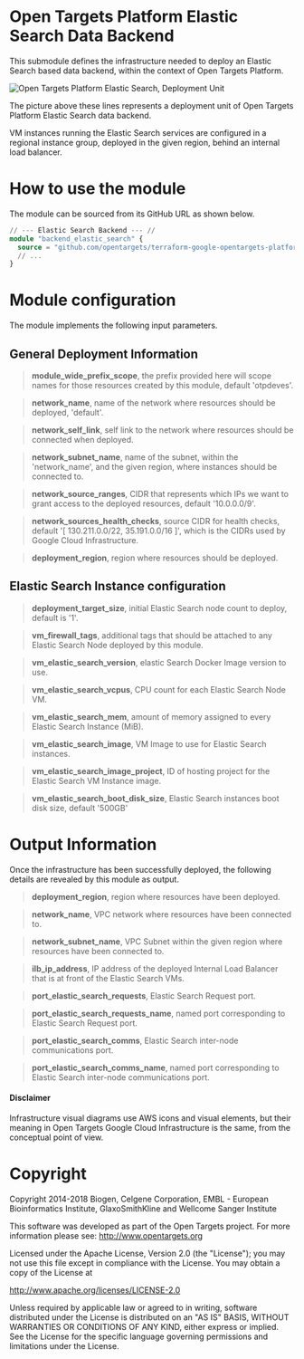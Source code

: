 # Open Targets Platform Elastic Search Data Backend
This submodule defines the infrastructure needed to deploy an Elastic Search based data backend, within the context of Open Targets Platform.

![Open Targets Platform Elastic Search, Deployment Unit](../../docs/img/open_targets_platform_elastic_search.svg "Open Targets Platform Elastic Search, Deployment Unit")

The picture above these lines represents a deployment unit of Open Targets Platform Elastic Search data backend.

VM instances running the Elastic Search services are configured in a regional instance group, deployed in the given region, behind an internal load balancer.

# How to use the module
The module can be sourced from its GitHub URL as shown below.
```terraform
// --- Elastic Search Backend --- //
module "backend_elastic_search" {
  source = "github.com/opentargets/terraform-google-opentargets-platform//modules/elasticsearch"
  // ...
}
```

# Module configuration
The module implements the following input parameters.

## General Deployment Information
>**module_wide_prefix_scope**, the prefix provided here will scope names for those resources created by this module, default 'otpdeves'.

>**network_name**, name of the network where resources should be deployed, 'default'.

>**network_self_link**, self link to the network where resources should be connected when deployed.

>**network_subnet_name**, name of the subnet, within the 'network_name', and the given region, where instances should be connected to.

>**network_source_ranges**, CIDR that represents which IPs we want to grant access to the deployed resources, default '10.0.0.0/9'.

>**network_sources_health_checks**, source CIDR for health checks, default '[ 130.211.0.0/22, 35.191.0.0/16 ]', which is the CIDRs used by Google Cloud Infrastructure.

>**deployment_region**, region where resources should be deployed.

## Elastic Search Instance configuration
>**deployment_target_size**, initial Elastic Search node count to deploy, default is '1'.

>**vm_firewall_tags**, additional tags that should be attached to any Elastic Search Node deployed by this module.

>**vm_elastic_search_version**, elastic Search Docker Image version to use.

>**vm_elastic_search_vcpus**, CPU count for each Elastic Search Node VM.

>**vm_elastic_search_mem**, amount of memory assigned to every Elastic Search Instance (MiB).

>**vm_elastic_search_image**, VM Image to use for Elastic Search instances.

>**vm_elastic_search_image_project**, ID of hosting project for the Elastic Search VM Instance image.

>**vm_elastic_search_boot_disk_size**, Elastic Search instances boot disk size, default '500GB'

# Output Information
Once the infrastructure has been successfully deployed, the following details are revealed by this module as output.

>**deployment_region**, region where resources have been deployed.

>**network_name**, VPC network where resources have been connected to.

>**network_subnet_name**, VPC Subnet within the given region where resources have been connected to.

>**ilb_ip_address**, IP address of the deployed Internal Load Balancer that is at front of the Elastic Search VMs.

>**port_elastic_search_requests**, Elastic Search Request port.

>**port_elastic_search_requests_name**, named port corresponding to Elastic Search Request port.

>**port_elastic_search_comms**, Elastic Search inter-node communications port.

>**port_elastic_search_comms_name**, named port corresponding to Elastic Search inter-node communications port.


#### Disclaimer
Infrastructure visual diagrams use AWS icons and visual elements, but their meaning in Open Targets Google Cloud Infrastructure is the same, from the conceptual point of view.

# Copyright
Copyright 2014-2018 Biogen, Celgene Corporation, EMBL - European Bioinformatics Institute, GlaxoSmithKline and Wellcome Sanger Institute

This software was developed as part of the Open Targets project. For more information please see: http://www.opentargets.org

Licensed under the Apache License, Version 2.0 (the "License");
you may not use this file except in compliance with the License.
You may obtain a copy of the License at

   http://www.apache.org/licenses/LICENSE-2.0

Unless required by applicable law or agreed to in writing, software
distributed under the License is distributed on an "AS IS" BASIS,
WITHOUT WARRANTIES OR CONDITIONS OF ANY KIND, either express or implied.
See the License for the specific language governing permissions and
limitations under the License.